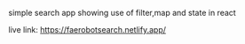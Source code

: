 simple search app showing use of filter,map and state in react

live link:  https://faerobotsearch.netlify.app/
